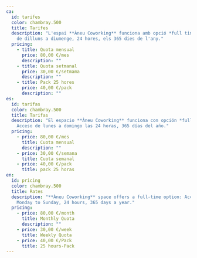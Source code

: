 ```yaml
---
ca:
  id: tarifes
  color: chambray.500
  title: Tarifes
  description: "L'espai **Àneu Coworking** funciona amb opció *full time*: Accés
    de dilluns a diumenge, 24 hores, els 365 dies de l'any."
  pricing:
    - title: Quota mensual
      price: 80,00 €/mes
      description: ""
    - title: Quota setmanal
      price: 30,00 €/setmama
      description: ""
    - title: Pack 25 hores
      price: 40,00 €/pack
      description: ""
es:
  id: tarifas
  color: chambray.500
  title: Tarifas
  description: "El espacio **Àneu Coworking** funciona con opción *full time*:
    Acceso de lunes a domingo las 24 horas, 365 días del año."
  pricing:
    - price: 80,00 €/mes
      title: Cuota mensual
      description: ""
    - price: 30,00 €/semana
      title: Cuota semanal
    - price: 40,00 €/pack
      title: pack 25 horas
en:
  id: pricing
  color: chambray.500
  title: Rates
  description: "**Àneu Coworking** space offers a full-time option: Access from
    Monday to Sunday, 24 hours, 365 days a year."
  pricing:
    - price: 80,00 €/month
      title: Monthly Quota
      description: ""
    - price: 30,00 €/week
      title: Weekly Quota
    - price: 40,00 €/Pack
      title: 25 hours-Pack
---
```

